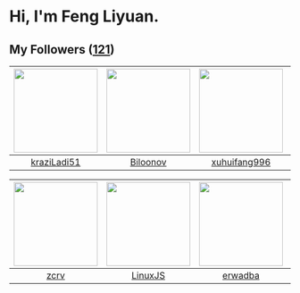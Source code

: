 # Hi, I'm Feng Liyuan.

## My Followers ([121](https://github.com/SunRunAway?tab=followers))

| <img src="https://avatars.githubusercontent.com/u/120910584?v=4" width="150" height="150" /> | <img src="https://avatars.githubusercontent.com/u/75587879?v=4" width="150" height="150" /> | <img src="https://avatars.githubusercontent.com/u/50138288?v=4" width="150" height="150" /> | <img src="https://avatars.githubusercontent.com/u/46620760?v=4" width="150" height="150" /> |
| :------------------------------------------------------------------------------------------: | :-----------------------------------------------------------------------------------------: | :-----------------------------------------------------------------------------------------: | :-----------------------------------------------------------------------------------------: |
|                         [kraziLadi51](https://github.com/kraziLadi51)                        |                           [Biloonov](https://github.com/Biloonov)                           |                       [xuhuifang996](https://github.com/xuhuifang996)                       |                           [a9QrX3Lu](https://github.com/a9QrX3Lu)                           |

| <img src="https://avatars.githubusercontent.com/u/119645983?v=4" width="150" height="150" /> | <img src="https://avatars.githubusercontent.com/u/193270912?v=4" width="150" height="150" /> | <img src="https://avatars.githubusercontent.com/u/43768654?v=4" width="150" height="150" /> | <img src="https://avatars.githubusercontent.com/u/83270523?v=4" width="150" height="150" /> |
| :------------------------------------------------------------------------------------------: | :------------------------------------------------------------------------------------------: | :-----------------------------------------------------------------------------------------: | :-----------------------------------------------------------------------------------------: |
|                                [zcrv](https://github.com/zcrv)                               |                             [LinuxJS](https://github.com/LinuxJS)                            |                            [erwadba](https://github.com/erwadba)                            |                    [cherryhanminmin](https://github.com/cherryhanminmin)                    |